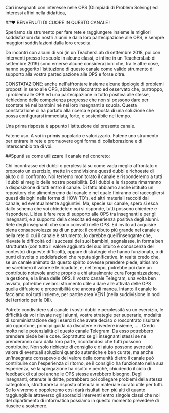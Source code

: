 Cari insegnanti con interesse nelle OPS (Olimpiadi di Problem Solving) ed interessi affini nella didattica,

##:heart: BENVENUTI DI CUORE IN QUESTO CANALE !

Speriamo sia strumento per fare rete e raggiungere insieme le migliori soddisfazioni dai nostri alunni e dalla loro partecipazione alle OPS, e sempre maggiori soddisfazioni dalla loro crescita.

Da incontri con alcuni di voi (in un TeachersLab di settembre 2018, poi con interventi presso le scuole in alcune classi, e infine in un TeachersLab di settembre 2019) sono emerse alcune considerazioni che, tra le altre cose, hanno suggerito l'istituzione di questo canale come valido strumento di supporto alla vostra partecipazione alle OPS e forse oltre.

CONSTATAZIONE: anche nell'affrontare insieme alcune tipologie di problemi proposti in seno alle OPS, abbiamo riscontrato ed osservato che, purtroppo, i problemi alle OPS ed una partecipazione in tutto positiva alle stesse, richiedono delle competenza pregresse che non si possono dare per scontate nè nei bambini nè nei loro insegnanti a scuola. Questa constatazione ci ha portato alla ricerca e proposta di una soluzione che possa configurarsi immediata, forte, e sostenibile nel tempo.

Una prima risposta è appunto l'istituzione del presente canale.

Fatene uso. A voi in primis popolarlo e valorizzarlo. Fatene uno strumento per entrare in rete e promuovere ogni forma di collaborazione e di interscambio tra di voi.

##Spunti su come utilizzare il canale nel concreto:

Chi incontrasse dei dubbi o perplessità su come vada meglio affrontato o proposto un esercizio, mette in condivisione questi dubbi e richoeste di aiuto o di confronto. Noi terremo monitorato il canale e risponderemo a tutti i dubbi al meglio delle nostre possibilità. Ed i dubbi e le risposte rimarranno a disposizione di tutti entro il canale. Di fatto abbiamo anche istituito un repository che alimenteremo dal canale e nel quale finiranno col raccogliersi questi dialoghi nella forma di HOW-TO's, ed altri materiali raccolti dal canale, ed eventualmente aggiuntivi. Ma, specie sul canale, spero si esca dallo schema che voi chiedete e noi si risponde, tutti possono chiedere e rispondere. L'idea è fare rete di supporto alle OPS tra insegnanti e per gli insegnanti, e a supporto della crescita ed esperienza positiva degli alunni. Rete degli insegnanti che sono coinvolti nelle OPS. Ed invito ad acquisire piena consapevolezza su di un punto:
il contributo più grande nel canale e nella rete di cui il canale è strumento, lo darebbe quell'insengante che, rilevate le difficoltà od i successi dei suoi bambini, segnalasse, in forma ben strutturata (con tutto il valore aggiunto del suo intuito e conoscenza del contesto) di queste difficoltà, oppure di strategie che hanno funzionato, o di punti di svolta o soddisfazioni che reputa significative.
In realtà credo che, se un canale animato da questo spirito dovesse prendere piede, altissimo ne sarebbero il valore e le ricadute, e, nel tempo, potrebbe poi dare un contributo notevole anche proprio a chi attualmente cura l'organizzazione, la gestione, e la linea delle OPS. Il vostro canale Telegram, una volta ben avviato, potrebbe rivelarsi strumento utile a dare alle attività delle OPS quella diffusione e proponibilità che ancora gli manca. Intanto il canale lo facciamo noi tutti insieme, per partire area VEN1 (nella suddivisione in nodi del terriorio per le OII).

Potrete condividere sul canale i vostri dubbi e perplessità su un esercizio, le difficiltà da voi rilevate negli alunni, vostre strategie per superarle, modalità di somministrazione degli esercizi che avete deciso o roscontrato risultare più opportune, principi guida da discutere e rivedere insieme, ... .
Credo molto nelle potenzialità di questo canale Telegram. Da esso potrebbero prendere piede belle cose. Soprattutto se gli insegnanti stessi se ne prenderanno cura dalla loro parte, ricordandosi che tutti possono contribuire. Non solo richieste di consiglio e di aiuto possono avere più valore di eventuali soluzioni quando autentiche e ben curate, ma anche un'insegnate consapevole del valore della comunità dietro il canale può contribuire con l'esperienza di ritorno, se il consiglio ha funzionato nella sua esperienza, se la spiegazione ha risolto e perchè, chiudendo il ciclo di feedback di cui poi anche le OPS stesse avrebbero bisogno. Degli insegnanti, ottenute le dritte, potrebbero poi collegare problemi della stessa categotoria, strutturare la risposta ottenuta in materiale curato utile per tutti. Se lo vivremo e popoleremo così darà risultati ben più alti di quanto raggiungibile attraverso gli sporadici interventi entro singole classi che noi del dipartimento di informatica possiamo in questo momento prevedere di riuscire a sostenere.
